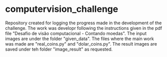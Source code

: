 # computervision_challenge
Repository created for logging the progress made in the development of the challenge.
The work was developr following the instructions given in the pdf file "Desafio de visão computacional - Contando moedas".
The input images are under the folder "given_data".
The files where the main work was made are "real_coins.py" and "dolar_coins.py".
The result images are saved under teh folder "image_result" as requested.
